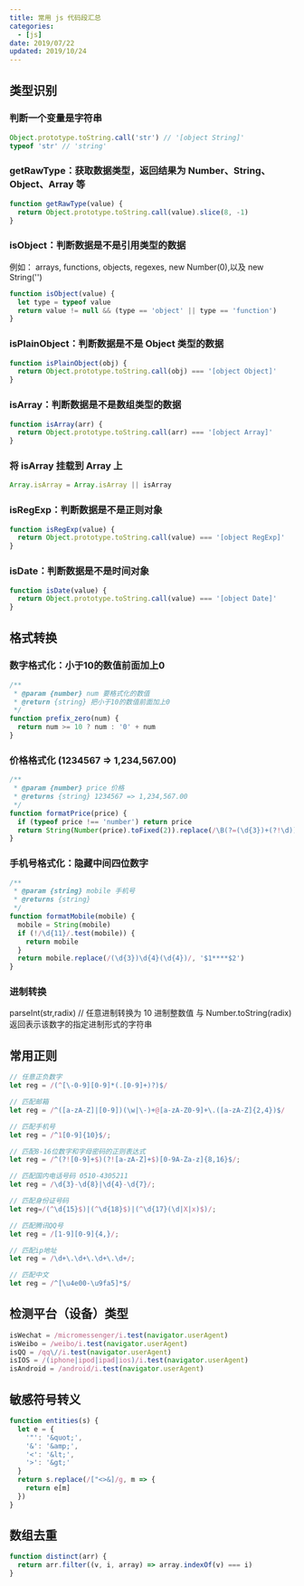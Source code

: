 ```yaml
---
title: 常用 js 代码段汇总
categories:
  - [js]
date: 2019/07/22
updated: 2019/10/24
---
```


## 类型识别

### 判断一个变量是字符串

```js
Object.prototype.toString.call('str') // '[object String]'
typeof 'str' // 'string'
```

### getRawType：获取数据类型，返回结果为 Number、String、Object、Array 等

```js
function getRawType(value) {
  return Object.prototype.toString.call(value).slice(8, -1)
}
```

### isObject：判断数据是不是引用类型的数据

例如： arrays, functions, objects, regexes, new Number(0),以及 new String('')

```js
function isObject(value) {
  let type = typeof value
  return value != null && (type == 'object' || type == 'function')
}
```

### isPlainObject：判断数据是不是 Object 类型的数据

```js
function isPlainObject(obj) {
  return Object.prototype.toString.call(obj) === '[object Object]'
}
```

### isArray：判断数据是不是数组类型的数据

```js
function isArray(arr) {
  return Object.prototype.toString.call(arr) === '[object Array]'
}
```

### 将 isArray 挂载到 Array 上

```js
Array.isArray = Array.isArray || isArray
```

### isRegExp：判断数据是不是正则对象

```js
function isRegExp(value) {
  return Object.prototype.toString.call(value) === '[object RegExp]'
}
```

### isDate：判断数据是不是时间对象

```js
function isDate(value) {
  return Object.prototype.toString.call(value) === '[object Date]'
}
```

## 格式转换

### 数字格式化：小于10的数值前面加上0

```js
/**
 * @param {number} num 要格式化的数值
 * @return {string} 把小于10的数值前面加上0
 */
function prefix_zero(num) {
  return num >= 10 ? num : '0' + num
}
```

### 价格格式化 (1234567 => 1,234,567.00)

```js
/**
 * @param {number} price 价格
 * @returns {string} 1234567 => 1,234,567.00
 */
function formatPrice(price) {
  if (typeof price !== 'number') return price
  return String(Number(price).toFixed(2)).replace(/\B(?=(\d{3})+(?!\d))/g, ',')
}
```

### 手机号格式化：隐藏中间四位数字

```js
/**
 * @param {string} mobile 手机号
 * @returns {string}
 */
function formatMobile(mobile) {
  mobile = String(mobile)
  if (!/\d{11}/.test(mobile)) {
    return mobile
  }
  return mobile.replace(/(\d{3})\d{4}(\d{4})/, '$1****$2')
}
```

### 进制转换

parseInt(str,radix) // 任意进制转换为 10 进制整数值
与 Number.toString(radix) 返回表示该数字的指定进制形式的字符串

## 常用正则

```js
// 任意正负数字
let reg = /(^[\-0-9][0-9]*(.[0-9]+)?)$/

// 匹配邮箱
let reg = /^([a-zA-Z]|[0-9])(\w|\-)+@[a-zA-Z0-9]+\.([a-zA-Z]{2,4})$/

// 匹配手机号
let reg = /^1[0-9]{10}$/;

// 匹配8-16位数字和字母密码的正则表达式
let reg = /^(?![0-9]+$)(?![a-zA-Z]+$)[0-9A-Za-z]{8,16}$/;

// 匹配国内电话号码 0510-4305211
let reg = /\d{3}-\d{8}|\d{4}-\d{7}/;

// 匹配身份证号码
let reg=/(^\d{15}$)|(^\d{18}$)|(^\d{17}(\d|X|x)$)/;

// 匹配腾讯QQ号
let reg = /[1-9][0-9]{4,}/;

// 匹配ip地址
let reg = /\d+\.\d+\.\d+\.\d+/;

// 匹配中文
let reg = /^[\u4e00-\u9fa5]*$/
```

## 检测平台（设备）类型

```js
isWechat = /micromessenger/i.test(navigator.userAgent)
isWeibo = /weibo/i.test(navigator.userAgent)
isQQ = /qq\//i.test(navigator.userAgent)
isIOS = /(iphone|ipod|ipad|ios)/i.test(navigator.userAgent)
isAndroid = /android/i.test(navigator.userAgent)
```

## 敏感符号转义

```js
function entities(s) {
  let e = {
    '"': '&quot;',
    '&': '&amp;',
    '<': '&lt;',
    '>': '&gt;'
  }
  return s.replace(/["<>&]/g, m => {
    return e[m]
  })
}
```

## 数组去重

```js
function distinct(arr) {
  return arr.filter((v, i, array) => array.indexOf(v) === i)
}
```
